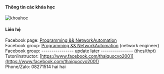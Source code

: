 #### Thông tin các khóa học
![khoahoc](https://scontent.fhan2-4.fna.fbcdn.net/v/t1.6435-9/153605618_113159460818248_7297268874083151530_n.jpg?_nc_cat=105&ccb=1-3&_nc_sid=730e14&_nc_ohc=AGcRj-g6zz0AX9-nMR4&_nc_ht=scontent.fhan2-4.fna&oh=26d82f81a16d02e24b7cbaf69092d077&oe=60B34AB1)                
          

#### Liên hệ
Facebook page: [Programming && NetworkAutomation](https://www.facebook.com/programmingna2001/)      
Facebook group: [Programming && NetworkAutomation](https://www.facebook.com/groups/programmingna2001/) (network engineer)    
Facebook group: ---------------- update later ---------------- (thcs/thpt)                                 
Tutor/instructor: [https://www.facebook.com/thaiquocvo2001](https://www.facebook.com/thaiquocvo2001)    
Phone/Zalo: 08271514 hai hai              

